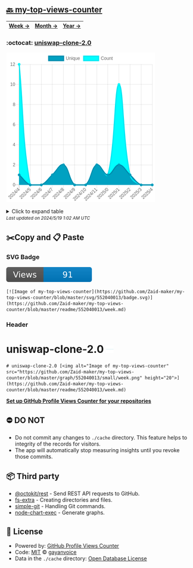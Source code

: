 ## [🔙 my-top-views-counter](https://github.com/Zaid-maker/my-top-views-counter)
| [**Week →**](https://github.com/Zaid-maker/my-top-views-counter/blob/master/readme/552040013/week.md) | [**Month →**](https://github.com/Zaid-maker/my-top-views-counter/blob/master/readme/552040013/month.md) | [**Year →**](https://github.com/Zaid-maker/my-top-views-counter/blob/master/readme/552040013/year.md) |
| ---- | ---- | ----- |
### :octocat: [uniswap-clone-2.0](https://github.com/Zaid-maker/uniswap-clone-2.0)
![Image of my-top-views-counter](https://github.com/Zaid-maker/my-top-views-counter/blob/master/graph/552040013/large/year.png)

<details>
	<summary>Click to expand table</summary>
	<h2>:calendar: Year Page Views Table</h2>
<table>
	<tr>
		<th>
			Last Updated
		</th>
		<th>
			Unique
		</th>
		<th>
			Count
		</th>
	</tr>
	<tr>
		<td>
			<code>2024/5/1</code>
		</td>
		<td>
			<code>0</code>
		</td>
		<td>
			<code>0</code>
		</td>
	</tr>
	<tr>
		<td>
			<code>2024/4/1</code>
		</td>
		<td>
			<code>0</code>
		</td>
		<td>
			<code>0</code>
		</td>
	</tr>
	<tr>
		<td>
			<code>2024/3/1</code>
		</td>
		<td>
			<code>1</code>
		</td>
		<td>
			<code>1</code>
		</td>
	</tr>
	<tr>
		<td>
			<code>2024/2/1</code>
		</td>
		<td>
			<code>2</code>
		</td>
		<td>
			<code>10</code>
		</td>
	</tr>
	<tr>
		<td>
			<code>2024/1/1</code>
		</td>
		<td>
			<code>1</code>
		</td>
		<td>
			<code>1</code>
		</td>
	</tr>
	<tr>
		<td>
			<code>2023/12/1</code>
		</td>
		<td>
			<code>2</code>
		</td>
		<td>
			<code>2</code>
		</td>
	</tr>
	<tr>
		<td>
			<code>2023/11/1</code>
		</td>
		<td>
			<code>0</code>
		</td>
		<td>
			<code>0</code>
		</td>
	</tr>
	<tr>
		<td>
			<code>2023/10/1</code>
		</td>
		<td>
			<code>0</code>
		</td>
		<td>
			<code>0</code>
		</td>
	</tr>
	<tr>
		<td>
			<code>2023/9/1</code>
		</td>
		<td>
			<code>2</code>
		</td>
		<td>
			<code>2</code>
		</td>
	</tr>
	<tr>
		<td>
			<code>2023/8/1</code>
		</td>
		<td>
			<code>1</code>
		</td>
		<td>
			<code>1</code>
		</td>
	</tr>
	<tr>
		<td>
			<code>2023/7/1</code>
		</td>
		<td>
			<code>0</code>
		</td>
		<td>
			<code>0</code>
		</td>
	</tr>
	<tr>
		<td>
			<code>2023/6/1</code>
		</td>
		<td>
			<code>0</code>
		</td>
		<td>
			<code>0</code>
		</td>
	</tr>
	<tr>
		<td>
			<code>2023/5/1</code>
		</td>
		<td>
			<code>1</code>
		</td>
		<td>
			<code>12</code>
		</td>
	</tr>
</table>

</details>
<small><i>Last updated on 2024/5/19 1:02 AM UTC</i></small>

## ✂️Copy and 📋 Paste
### SVG Badge
[![Image of my-top-views-counter](https://github.com/Zaid-maker/my-top-views-counter/blob/master/svg/552040013/badge.svg)](https://github.com/Zaid-maker/my-top-views-counter/blob/master/readme/552040013/week.md)
```readme
[![Image of my-top-views-counter](https://github.com/Zaid-maker/my-top-views-counter/blob/master/svg/552040013/badge.svg)](https://github.com/Zaid-maker/my-top-views-counter/blob/master/readme/552040013/week.md)
```
### Header
# uniswap-clone-2.0 [<img alt="Image of my-top-views-counter" src="https://github.com/Zaid-maker/my-top-views-counter/blob/master/graph/552040013/small/week.png" height="20">](https://github.com/Zaid-maker/my-top-views-counter/blob/master/readme/552040013/week.md)
```readme
# uniswap-clone-2.0 [<img alt="Image of my-top-views-counter" src="https://github.com/Zaid-maker/my-top-views-counter/blob/master/graph/552040013/small/week.png" height="20">](https://github.com/Zaid-maker/my-top-views-counter/blob/master/readme/552040013/week.md)
```
[**Set up GitHub Profile Views Counter for your repositories**](https://github.com/gayanvoice/github-profile-views-counter)
## ⛔ DO NOT
- Do not commit any changes to `./cache` directory. This feature helps to integrity of the records for visitors.
- The app will automatically stop measuring insights until you revoke those commits.
## 📦 Third party

- [@octokit/rest](https://www.npmjs.com/package/@octokit/rest) - Send REST API requests to GitHub.
- [fs-extra](https://www.npmjs.com/package/fs-extra) - Creating directories and files.
- [simple-git](https://www.npmjs.com/package/simple-git) - Handling Git commands.
- [node-chart-exec](https://www.npmjs.com/package/node-chart-exec) - Generate graphs.
## 📄 License
- Powered by: [GitHub Profile Views Counter](https://github.com/gayanvoice/github-profile-views-counter)
- Code: [MIT](./LICENSE) © [gayanvoice](https://github.com/gayanvoice/github-profile-views-counter)
- Data in the `./cache` directory: [Open Database License](https://opendatacommons.org/licenses/odbl/1-0/)